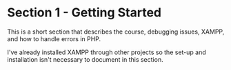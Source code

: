 # Section 1 - Getting Started

This is a short section that describes the course, debugging issues, XAMPP, and how to handle errors in PHP.

I've already installed XAMPP through other projects so the set-up and installation isn't necessary to document in this section.


